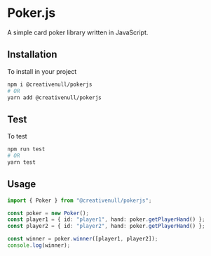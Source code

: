 # Poker.js
A simple card poker library written in JavaScript.

## Installation
To install in your project

```sh
npm i @creativenull/pokerjs
# OR
yarn add @creativenull/pokerjs
```

## Test
To test

```sh
npm run test
# OR
yarn test
```

## Usage

```ts
import { Poker } from "@creativenull/pokerjs";

const poker = new Poker();
const player1 = { id: "player1", hand: poker.getPlayerHand() };
const player2 = { id: "player2", hand: poker.getPlayerHand() };

const winner = poker.winner([player1, player2]);
console.log(winner);
```
